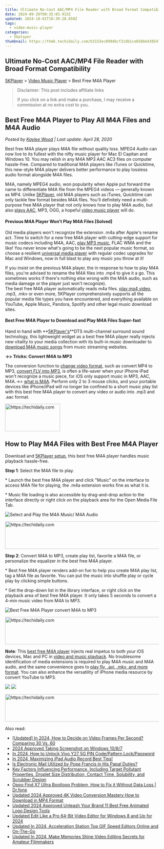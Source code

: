 ```yaml
---
title: Ultimate No-Cost AAC/MP4 File Reader with Broad Format Compatibility
date: 2024-09-26T08:35:03.915Z
updated: 2024-10-01T10:39:28.650Z
tags:
  - video-music-player
categories:
  - 5kplayer
thumbnail: https://thmb.techidaily.com/b3153ec899dbcf21db1ce658bb4385472e45719d12072245775003aa8fbb377c.jpg
---
```


## Ultimate No-Cost AAC/MP4 File Reader with Broad Format Compatibility

[5KPlayer](https://tools.techidaily.com/5kplayer/products/) \> [Video Music Player](https://tools.techidaily.com/5kplayer/video-music-player/) \> Best Free M4A Player

>  Disclaimer: This post includes affiliate links
>
>  If you click on a link and make a purchase, I may receive a commission at no extra cost to you.
>

## Best Free M4A Player to Play All M4A Files and M4A Audio

 _Posted by [Kaylee Wood](https://www.quora.com/profile/Amanda-Hu-21) | Last update: April 28, 2020_

Best free M4A player plays M4A file without quality loss. MPEG4 Audio can now live to its fullest with the nifty music player for Mac El Capitan and Windows 10\. You may relish in any M4A MP3 AAC AC3 files on computer hassle-free. Compared to traditional M4A players like iTunes or Quicktime, this new-style M4A player delivers better performance to play lossless audio format alongside M4A files.

M4A, namely MPEG4 audio, won popularity when Apple put forward the name to differentiate M4A file from the MPEG4 videos — generally known as MP4\. Unlike [5KPlayer](https://tools.techidaily.com/5kplayer/products/), old M4A players such as iTunes, Quicktime can only tackle few format besides M4A files. You'll definitely need a multi-purpose free M4A player that not only knows how to play M4A audio, but also [plays AAC](https://tools.techidaily.com/5kplayer/video-music-player/), MP3, OGG, a hopeful [video music player](https://tools.techidaily.com/5kplayer/products/) will do.

#### **Previous M4A Player Won't Play M4A Files \[Solved\]**

Old media players won't recognize the extension .m4a after Apple's rename act. Time to switch for a new free M4A player with cutting-edge support for music codecs including M4A, AAC, [play MP3 music](https://tools.techidaily.com/5kplayer/video-music-player/), FLAC WMA and the like! You never know what's going to be the next popular music format, so choose a resilient [universal media player](https://tools.techidaily.com/5kplayer/video-music-player/) with regular codec upgrades for Mac and Windows, now in full blast to play any music you throw at it!

If you insist on the previous M4A player, the in response to how to play M4A files, you're advised to rename the M4A files into .mp4 to give it a go. This sometimes works if there's nothing else wrong with the M4A audio, such as media damage or the player just won't recognize).   
 The best free M4A player automatically reads m4a files. [play mp4 video](https://tools.techidaily.com/5kplayer/video-music-player/), .mp3, .mkv or even more, 5KPlayer comprehensively supports all the popular media file types you have encountered, and everything available on YouTube, Apple Music, Pandora, Spotify and other legal music download sites.

#### **Best Free M4A Player to Download and Play M4A Files Super-fast**

Hand in hand with **[5KPlayer's](https://tools.techidaily.com/5kplayer/products/)**DTS multi-channel surround sound technology, this lightweight widget as a best free M4A player really injects new vitality to your media collection with its built-in music downloader to [download M4A music songs](https://tools.techidaily.com/5kplayer/products/) from music streaming websites.

**\->> Tricks: Convert M4A to MP3**

The conversion function to [change video format](https://tools.techidaily.com/5kplayer/youtube-download/), such as convert MP4 to MP3, [convert FLV into MP3](https://tools.techidaily.com/5kplayer/youtube-download/), is often a life-saver when your iPhone iPad won't recognize a music piece, for iOS only support music in MP3, AAC, M4A.->> [what is M4A](https://tools.techidaily.com/winxdvd/products/). Perform only 2 to 3 mouse clicks, and your portable devices like iPhone/iPad will no longer be confined to a short music play list with this best free M4A player to convert any video or audio into .mp3 and .aac format. 

<!-- affiliate ads begin -->
<a href="https://aligracehair.sjv.io/c/5597632/2135411/19272" target="_top" id="2135411">
  <img src="//a.impactradius-go.com/display-ad/19272-2135411" border="0" alt="https://techidaily.com" width="180" height="90"/>
</a>
<img height="0" width="0" src="https://aligracehair.sjv.io/i/5597632/2135411/19272" style="position:absolute;visibility:hidden;" border="0" />
<!-- affiliate ads end -->

## How to Play M4A Files with Best Free M4A Player

Download and [5KPlayer setup](https://tools.techidaily.com/5kplayer/video-music-player/), this best free M4A player handles music playback hassle-free.

**Step 1**: Select the M4A file to play.

\* Launch the best free M4A player and click "Music" on the interface to access M4A file for playing, the .m4a extension works fine as what it is.

\* Music file loading is also accessible by drag-and-drop action to the interface directly or right click on the playback area for the Open Media File Tab.

![Select and Play the M4A Music/ M4A Audio](https://www.5kplayer.com/video-music-player/img/5kplayer-freem4aplayer-yxt-031001.jpg) 

<!-- affiliate ads begin -->
<a href="https://ephamedtechinc.pxf.io/c/5597632/2137214/26400" target="_top" id="2137214">
  <img src="//a.impactradius-go.com/display-ad/26400-2137214" border="0" alt="https://techidaily.com" width="728" height="90"/>
</a>
<img height="0" width="0" src="https://ephamedtechinc.pxf.io/i/5597632/2137214/26400" style="position:absolute;visibility:hidden;" border="0" />
<!-- affiliate ads end -->

**Step 2**: Convert M4A to MP3, create play list, favorite a M4A file, or personalize the equalizer in the best free M4A player. 

\* Best free M4A player renders add-on fun to help you create M4A play list, tag a M4A file as favorite. You can put the music into shuffle play or cycle play by clicking simple buttons.

\* Get the drop-down list in the library interface, or right click on the playback area of best free M4A player. It only takes 5 seconds to convert a 4-min music video from M4A to MP3\. 

![Best Free M4A Player convert M4A to MP3](https://www.5kplayer.com/video-music-player/img/5kplayer-freem4aplayer-yxt-031002.jpg) 

<!-- affiliate ads begin -->
<a href="https://laganoo.pxf.io/c/5597632/1528696/16446" target="_top" id="1528696">
  <img src="//a.impactradius-go.com/display-ad/16446-1528696" border="0" alt="https://techidaily.com" width="728" height="90"/>
</a>
<img height="0" width="0" src="https://laganoo.pxf.io/i/5597632/1528696/16446" style="position:absolute;visibility:hidden;" border="0" />
<!-- affiliate ads end -->

**Note**: This [best free M4A player](https://tools.techidaily.com/5kplayer/video-music-player/) injects real impetus to both your iOS devices, Mac and PC in [video and music playback](https://tools.techidaily.com/5kplayer/products/). No troublesome identification of media extensions is required to play M4A music and M4A audio, and the same convenience goes to [play flv, .avi, .mkv, and more format](https://tools.techidaily.com/5kplayer/video-music-player/). You can also enhance the versatility of iPhone media resource by convert YouTube to MP3.

[![](https://www.5kplayer.com/video-music-player/../button/freedownwhitewin.png)](https://tools.techidaily.com/5kplayer/products/) [![](https://www.5kplayer.com/video-music-player/../button/freedownbackmac.png)](https://tools.techidaily.com/5kplayer/products/)

<!-- affiliate ads begin -->
<a href="https://aligracehair.sjv.io/c/5597632/2036472/19272" target="_top" id="2036472">
  <img src="//a.impactradius-go.com/display-ad/19272-2036472" border="0" alt="https://techidaily.com" width="728" height="90"/>
</a>
<img height="0" width="0" src="https://aligracehair.sjv.io/i/5597632/2036472/19272" style="position:absolute;visibility:hidden;" border="0" />
<!-- affiliate ads end -->

<ins class="adsbygoogle"
     style="display:block"
     data-ad-format="autorelaxed"
     data-ad-client="ca-pub-7571918770474297"
     data-ad-slot="1223367746"></ins>

<ins class="adsbygoogle"
     style="display:block"
     data-ad-client="ca-pub-7571918770474297"
     data-ad-slot="8358498916"
     data-ad-format="auto"
     data-full-width-responsive="true"></ins>

<span class="atpl-alsoreadstyle">Also read:</span>
<div><ul>
<li><a href="https://screen-recording.techidaily.com/updated-in-2024-how-to-decide-on-video-frames-per-second-comparing-30-vs-60/"><u>[Updated] In 2024, How to Decide on Video Frames Per Second? Comparing 30 Vs. 60</u></a></li>
<li><a href="https://on-screen-recording.techidaily.com/2024-approved-taking-screenshot-on-windows-1087/"><u>2024 Approved Taking Screenshot on Windows 10/8/7</u></a></li>
<li><a href="https://android-unlock.techidaily.com/in-2024-how-to-unlock-vivo-y27-5g-pin-codepattern-lockpassword-by-drfone-android/"><u>In 2024, How to Unlock Vivo Y27 5G PIN Code/Pattern Lock/Password</u></a></li>
<li><a href="https://video-capture.techidaily.com/1715860664476-in-2024-maximizing-ipad-audio-record-best-tips/"><u>In 2024, Maximizing iPad Audio Record Best Tips!</u></a></li>
<li><a href="https://tech-renaissance.techidaily.com/is-electronic-mail-utilized-by-pope-francis-in-his-papal-duties/"><u>Is Electronic Mail Utilized by Pope Francis in His Papal Duties?</u></a></li>
<li><a href="https://win-blog.techidaily.com/key-factors-influencing-performance-including-target-pollutant-properties-droplet-size-distribution-contact-time-solubility-and-scrubber-design/"><u>Key Factors Influencing Performance, Including Target Pollutant Properties, Droplet Size Distribution, Contact Time, Solubility, and Scrubber Design</u></a></li>
<li><a href="https://howto.techidaily.com/oppo-find-x7-ultra-bootloop-problem-how-to-fix-it-without-data-loss-drfone-by-drfone-fix-android-problems-fix-android-problems/"><u>Oppo Find X7 Ultra Bootloop Problem, How to Fix it Without Data Loss | Dr.fone</u></a></li>
<li><a href="https://video-creation-software.techidaily.com/updated-2024-approved-4k-video-conversion-mastery-how-to-download-in-mp4-format/"><u>Updated 2024 Approved 4K Video Conversion Mastery How to Download in MP4 Format</u></a></li>
<li><a href="https://video-creation-software.techidaily.com/updated-2024-approved-unleash-your-brand-11-best-free-animated-logo-design-tools/"><u>Updated 2024 Approved Unleash Your Brand 11 Best Free Animated Logo Design Tools</u></a></li>
<li><a href="https://video-creation-software.techidaily.com/updated-edit-like-a-pro-64-bit-video-editor-for-windows-8-and-up-for-2024/"><u>Updated Edit Like a Pro 64-Bit Video Editor for Windows 8 and Up for 2024</u></a></li>
<li><a href="https://video-creation-software.techidaily.com/updated-in-2024-acceleration-station-top-gif-speed-editors-online-and-on-the-go/"><u>Updated In 2024, Acceleration Station Top GIF Speed Editors Online and On-The-Go</u></a></li>
<li><a href="https://video-creation-software.techidaily.com/updated-in-2024-make-memories-shine-video-editing-secrets-for-amateur-filmmakers/"><u>Updated In 2024, Make Memories Shine Video Editing Secrets for Amateur Filmmakers</u></a></li>
</ul></div>

